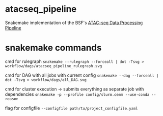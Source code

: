 # atacseq_pipeline
Snakemake implementation of the BSF's [ATAC-seq Data Processing Pipeline](https://github.com/berguner/atacseq_pipeline "ATAC-seq Data Processing Pipeline")


# snakemake commands

cmd for rulegraph
```snakemake --rulegraph --forceall | dot -Tsvg > workflow/dags/atacseq_pipeline_rulegraph.svg```

cmd for DAG with all jobs with current config
```snakemake --dag --forceall | dot -Tsvg > workflow/dags/all_DAG.svg```

cmd for cluster execution -> submits everything as separate job with dependencies
```snakemake -p --profile config/slurm.cemm --use-conda --reason```

flag for configfile 
```--configfile path/to/project_configfile.yaml```